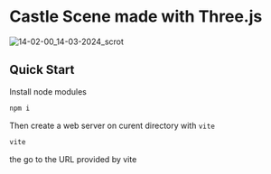 # Castle Scene made with Three.js

![14-02-00_14-03-2024_scrot](https://github.com/mjkloeckner/castle-scene/assets/64109770/e4a1e2c3-3ff7-4ee7-9fb3-72574cd1e482)

## Quick Start

Install node modules

```sh
npm i
```

Then create a web server on curent directory with `vite`

```sh
vite
```

the go to the URL provided by vite
